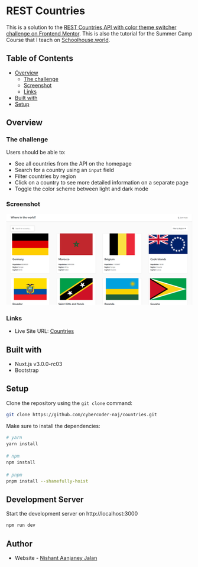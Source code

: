 # REST Countries

This is a solution to the [REST Countries API with color theme switcher challenge on Frontend Mentor](https://www.frontendmentor.io/challenges/rest-countries-api-with-color-theme-switcher-5cacc469fec04111f7b848ca). This is also the tutorial for the Summer Camp Course that I teach on [Schoolhouse.world](https://schoolhouse.world/series/1803?ref=u-z1aylccz1vjxlx).

## Table of Contents

- [Overview](#overview)
  - [The challenge](#the-challenge)
  - [Screenshot](#screenshot)
  - [Links](#links)
- [Built with](#built-with)
- [Setup](#setup)

## Overview

### The challenge

Users should be able to:

- See all countries from the API on the homepage
- Search for a country using an `input` field
- Filter countries by region
- Click on a country to see more detailed information on a separate page
- Toggle the color scheme between light and dark mode

### Screenshot

<img src="./screenshot.png" width="600">

### Links

- Live Site URL: [Countries](https://nuxt-countries.herokuapp.com/)

## Built with

- Nuxt.js v3.0.0-rc03
- Bootstrap

## Setup

Clone the repository using the `git clone` command:

```bash
git clone https://github.com/cybercoder-naj/countries.git
```

Make sure to install the dependencies:

```bash
# yarn
yarn install

# npm
npm install

# pnpm
pnpm install --shamefully-hoist
```

## Development Server

Start the development server on http://localhost:3000

```bash
npm run dev
```

## Author

- Website - [Nishant Aanjaney Jalan](https://cybercoder-naj.github.io)
